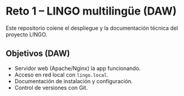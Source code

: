 # Reto 1 – LINGO multilingüe (DAW)
Este repositorio coiene el despliegue y la documentación técnica del proyecto LINGO.
## Objetivos (DAW)
- Servidor web (Apache/Nginx)  la app funcionando.
- Acceso en red local con `lingo.local`.
- Documentación de instalación y configuración.
- Control de versiones con Git.
